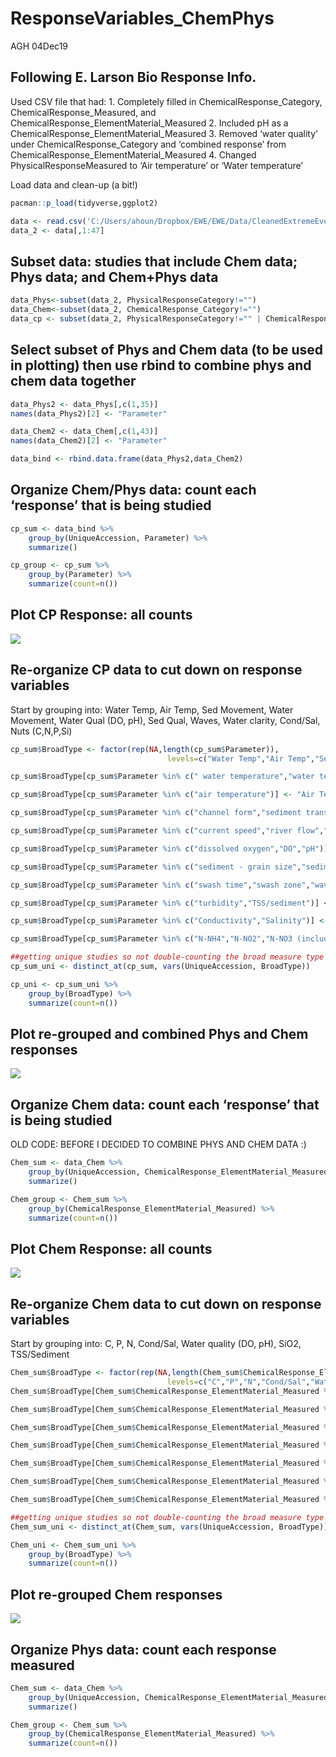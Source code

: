 ResponseVariables\_ChemPhys
================
AGH
04Dec19

## Following E. Larson Bio Response Info.

Used CSV file that had: 1. Completely filled in
ChemicalResponse\_Category, ChemicalResponse\_Measured, and
ChemicalResponse\_ElementMaterial\_Measured 2. Included pH as a
ChemicalResponse\_ElementMaterial\_Measured 3. Removed ‘water quality’
under ChemicalResponse\_Category and ‘combined response’ from
ChemicalResponse\_ElementMaterial\_Measured 4. Changed
PhysicalResponseMeasured to ‘Air temperature’ or ‘Water temperature’

Load data and clean-up (a bit\!)

``` r
pacman::p_load(tidyverse,ggplot2)

data <- read.csv('C:/Users/ahoun/Dropbox/EWE/EWE/Data/CleanedExtremeEventsData_04Dec2019.csv')
data_2 <- data[,1:47]
```

## Subset data: studies that include Chem data; Phys data; and Chem+Phys data

``` r
data_Phys<-subset(data_2, PhysicalResponseCategory!="")
data_Chem<-subset(data_2, ChemicalResponse_Category!="")
data_cp <- subset(data_2, PhysicalResponseCategory!="" | ChemicalResponse_Category!="")
```

## Select subset of Phys and Chem data (to be used in plotting) then use rbind to combine phys and chem data together

``` r
data_Phys2 <- data_Phys[,c(1,35)]
names(data_Phys2)[2] <- "Parameter"

data_Chem2 <- data_Chem[,c(1,43)]
names(data_Chem2)[2] <- "Parameter"

data_bind <- rbind.data.frame(data_Phys2,data_Chem2)
```

## Organize Chem/Phys data: count each ‘response’ that is being studied

``` r
cp_sum <- data_bind %>%
    group_by(UniqueAccession, Parameter) %>%
    summarize()

cp_group <- cp_sum %>%
    group_by(Parameter) %>%
    summarize(count=n())
```

## Plot CP Response: all counts

![](ResponseVariables_ChemPhys_files/figure-gfm/unnamed-chunk-5-1.png)<!-- -->

## Re-organize CP data to cut down on response variables

Start by grouping into: Water Temp, Air Temp, Sed Movement, Water
Movement, Water Qual (DO, pH), Sed Qual, Waves, Water clarity, Cond/Sal,
Nuts (C,N,P,Si)

``` r
cp_sum$BroadType <- factor(rep(NA,length(cp_sum$Parameter)),
                                   levels=c("Water Temp","Air Temp","Sed Movement","Water Movement","Water Qual (DO, pH)","Sed Qual","Waves","Water Clarity", "Cond/Sal","Nuts (C,N,P,Si)"))

cp_sum$BroadType[cp_sum$Parameter %in% c(" water temperature","water temperature")] <- "Water Temp"

cp_sum$BroadType[cp_sum$Parameter %in% c("air temperature")] <- "Air Temp"

cp_sum$BroadType[cp_sum$Parameter %in% c("channel form","sediment transport","denudation rate","sediment")] <- "Sed Movement"

cp_sum$BroadType[cp_sum$Parameter %in% c("current speed","river flow","salinity","streamflow","water level","water retention time","water connectivity")] <- "Water Movement"

cp_sum$BroadType[cp_sum$Parameter %in% c("dissolved oxygen","DO","pH")] <- "Water Qual (DO, pH)"

cp_sum$BroadType[cp_sum$Parameter %in% c("sediment - grain size","sediment - organic matter","soil moisture")] <- "Sed Qual"

cp_sum$BroadType[cp_sum$Parameter %in% c("swash time","swash zone","wave height","wave period")] <- "Waves"

cp_sum$BroadType[cp_sum$Parameter %in% c("turbidity","TSS/sediment")] <- "Water Clarity"

cp_sum$BroadType[cp_sum$Parameter %in% c("Conductivity","Salinity")] <- "Cond/Sal"

cp_sum$BroadType[cp_sum$Parameter %in% c("N-NH4","N-NO2","N-NO3 (includes NO3+NO2)","N-TN","P-SRP/PO4","P-TP","SiO2","C-CO2","C-DIC","C-DOC","C-POC")] <- "Nuts (C,N,P,Si)"

##getting unique studies so not double-counting the broad measure type
cp_sum_uni <- distinct_at(cp_sum, vars(UniqueAccession, BroadType))

cp_uni <- cp_sum_uni %>%
    group_by(BroadType) %>%
    summarize(count=n())
```

## Plot re-grouped and combined Phys and Chem responses

![](ResponseVariables_ChemPhys_files/figure-gfm/unnamed-chunk-7-1.png)<!-- -->

## Organize Chem data: count each ‘response’ that is being studied

OLD CODE: BEFORE I DECIDED TO COMBINE PHYS AND CHEM DATA :)

``` r
Chem_sum <- data_Chem %>%
    group_by(UniqueAccession, ChemicalResponse_ElementMaterial_Measured) %>%
    summarize()

Chem_group <- Chem_sum %>%
    group_by(ChemicalResponse_ElementMaterial_Measured) %>%
    summarize(count=n())
```

## Plot Chem Response: all counts

![](ResponseVariables_ChemPhys_files/figure-gfm/unnamed-chunk-9-1.png)<!-- -->

## Re-organize Chem data to cut down on response variables

Start by grouping into: C, P, N, Cond/Sal, Water quality (DO, pH), SiO2,
TSS/Sediment

``` r
Chem_sum$BroadType <- factor(rep(NA,length(Chem_sum$ChemicalResponse_ElementMaterial_Measured)),
                                   levels=c("C","P","N","Cond/Sal","Water Qual","SiO2","TSS/Sediment"))
Chem_sum$BroadType[Chem_sum$ChemicalResponse_ElementMaterial_Measured %in% c("C-CO2","C-DIC","C-DOC","C-POC")] <- "C"

Chem_sum$BroadType[Chem_sum$ChemicalResponse_ElementMaterial_Measured %in% c("P-SRP/PO4","P-TP")] <- "P"

Chem_sum$BroadType[Chem_sum$ChemicalResponse_ElementMaterial_Measured %in% c("N-NH4","N-NO2","N-NO3 (includes NO3+NO2)","N-TN")] <- "N"

Chem_sum$BroadType[Chem_sum$ChemicalResponse_ElementMaterial_Measured %in% c("Conductivity","Salinity")] <- "Cond/Sal"

Chem_sum$BroadType[Chem_sum$ChemicalResponse_ElementMaterial_Measured %in% c("DO","pH")] <- "Water Qual"

Chem_sum$BroadType[Chem_sum$ChemicalResponse_ElementMaterial_Measured %in% c("SiO2")] <- "SiO2"

Chem_sum$BroadType[Chem_sum$ChemicalResponse_ElementMaterial_Measured %in% c("TSS/sediment")] <- "TSS/Sediment"

##getting unique studies so not double-counting the broad measure type
Chem_sum_uni <- distinct_at(Chem_sum, vars(UniqueAccession, BroadType))

Chem_uni <- Chem_sum_uni %>%
    group_by(BroadType) %>%
    summarize(count=n())
```

## Plot re-grouped Chem responses

![](ResponseVariables_ChemPhys_files/figure-gfm/unnamed-chunk-11-1.png)<!-- -->

## Organize Phys data: count each response measured

``` r
Chem_sum <- data_Chem %>%
    group_by(UniqueAccession, ChemicalResponse_ElementMaterial_Measured) %>%
    summarize()

Chem_group <- Chem_sum %>%
    group_by(ChemicalResponse_ElementMaterial_Measured) %>%
    summarize(count=n())
```
